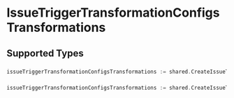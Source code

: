 # IssueTriggerTransformationConfigsTransformations


## Supported Types

### 

```go
issueTriggerTransformationConfigsTransformations := shared.CreateIssueTriggerTransformationConfigsTransformationsStr(string{/* values here */})
```

### 

```go
issueTriggerTransformationConfigsTransformations := shared.CreateIssueTriggerTransformationConfigsTransformationsArrayOfstr([]string{/* values here */})
```

